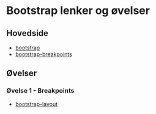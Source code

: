 # Bootstrap lenker og øvelser

## Hovedside
- [bootstrap](https://getbootstrap.com/)
- [bootstrap-breakpoints](https://getbootstrap.com/docs/5.0/layout/breakpoints/)
## Øvelser

### Øvelse 1 - Breakpoints
- [bootstrap-layout](https://appbrewery.github.io/bootstrap-layout/)